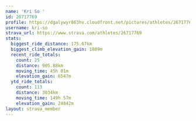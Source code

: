```yaml
---
name: 'Kri So '
id: 26717769
profile: https://dgalywyr863hv.cloudfront.net/pictures/athletes/26717769/7761026/14/large.jpg
username: kri-so
strava_url: https://www.strava.com/athletes/26717769
stats:
  biggest_ride_distance: 175.67km
  biggest_climb_elevation_gain: 1809m
  recent_ride_totals:
    count: 25
    distance: 905.88km
    moving_time: 45h 01m
    elevation_gain: 6547m
  ytd_ride_totals:
    count: 113
    distance: 3034km
    moving_time: 149h 57m
    elevation_gain: 24842m
layout: strava_member
--- 
```

